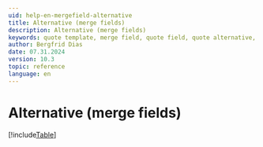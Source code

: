 ```yaml
---
uid: help-en-mergefield-alternative
title: Alternative (merge fields)
description: Alternative (merge fields)
keywords: quote template, merge field, quote field, quote alternative, quote, totalPrice, discountAmount, discountPercent, subTotal, vatAmount, VAT
author: Bergfrid Dias
date: 07.31.2024
version: 10.3
topic: reference
language: en
---
```


# Alternative (merge fields)

[!include[Table](../../../../../common/includes/merge-field/table-alternative.md)]
